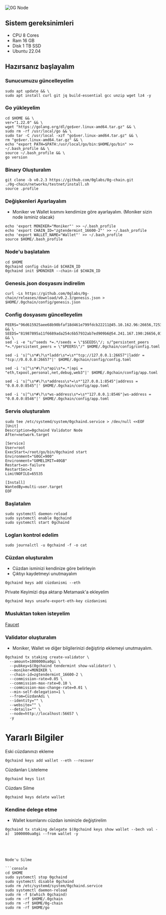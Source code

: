 
![0G Node](https://github.com/user-attachments/assets/a0fabd2c-34f3-473f-b2cb-2c569c6c77f5)


## Sistem gereksinimleri
* CPU 8 Cores 
* Ram 16 GB 
* Disk 1 TB SSD
* Ubuntu 22.04



## Hazırsanız başlayalım
### Sunucumuzu güncelleyelim
```shell
sudo apt update && \
sudo apt install curl git jq build-essential gcc unzip wget lz4 -y
```

### Go yükleyelim
```Shell
cd $HOME && \
ver="1.22.0" && \
wget "https://golang.org/dl/go$ver.linux-amd64.tar.gz" && \
sudo rm -rf /usr/local/go && \
sudo tar -C /usr/local -xzf "go$ver.linux-amd64.tar.gz" && \
rm "go$ver.linux-amd64.tar.gz" && \
echo "export PATH=$PATH:/usr/local/go/bin:$HOME/go/bin" >> ~/.bash_profile && \
source ~/.bash_profile && \
go version
```

### Binary Oluşturalım
```shell
git clone -b v0.2.3 https://github.com/0glabs/0g-chain.git
./0g-chain/networks/testnet/install.sh
source .profile
```

### Değişkenleri Ayarlayalım
* Moniker ve Wallet kısmını kendimize göre ayarlayalım. (Moniker sizin node isminiz olacak) 
```shell
echo 'export MONIKER="Moniker"' >> ~/.bash_profile
echo 'export CHAIN_ID="zgtendermint_16600-2"' >> ~/.bash_profile
echo 'export WALLET_NAME="Wallet"' >> ~/.bash_profile
source $HOME/.bash_profile
```

### Node'u başlatalım
```shell
cd $HOME
0gchaind config chain-id $CHAIN_ID
0gchaind init $MONIKER --chain-id $CHAIN_ID
```

### Genesis.json dosyasını indirelim 
```shell
curl -Ls https://github.com/0glabs/0g-chain/releases/download/v0.2.3/genesis.json > $HOME/.0gchain/config/genesis.json
```

### Config dosyasını güncelleyelim
```shell
PEERS="96d615925aee68b90bfaf18d461e799fdcb22211@45.10.162.96:26656,7253c5556119b84f581bf3479db33687c2ff5cfe@38.242.143.169:26656,0aa16751b6c1884e755997d08dc17f8582aa9e38@45.10.163.80:26656,85233db31304a69fb2dda924b5de31c22dfcff5a@45.10.161.188:26656,89e272c0e5007e391f420e4f45e1473f91995025@154.26.155.239:26656,df8947d0bd46f24590e5d4bc3c06c59d543572d0@65.109.92.18:36656,d7ca6521ee30f8cf9eaf32e9edee1101e44c48e9@45.10.161.5:26656,364c45b7cab8a095cb59443f3e91fd102ec9eb95@158.220.118.216:26656,c8807bba12fa67676319df8e049ae5fac690cf55@45.159.228.20:26656,cfd099ade96d82908b4ab185eddbf90379579bfc@84.247.149.9:26656,03619b6f90fab32cd5f0cadbe3021e6a3cda16e3@154.26.156.101:26656,b3411cfb89113055dce89277c7cc7029ce451090@195.201.242.107:26656,bed108e9ce56d84a574fa02df90c734281ae19ef@162.55.65.137:27856,057f64f293f0843c849aa3f1f1e20a1a0add29f8@45.159.222.237:26656,369666051d45ed28379db34a80dfdf13e43d3681@5.104.80.63:26656,bc8898c416f7b22e56782eb16803150fd90863b6@81.0.221.180:26656,6970d09a9e004f6132b30db6eb5e27b6bd53a1d8@158.220.89.199:26656,7ecfe8d9404a4e1ea36cba5d546650da2b97bfd2@45.90.122.129:26656,4d98cf3cb2a61238a0b1557596cdc4b306472cb9@95.216.228.91:13456" && \
SEEDS="81987895a11f6689ada254c6b57932ab7ed909b6@54.241.167.190:26656,010fb4de28667725a4fef26cdc7f9452cc34b16d@54.176.175.48:26656,e9b4bc203197b62cc7e6a80a64742e752f4210d5@54.193.250.204:26656,68b9145889e7576b652ca68d985826abd46ad660@18.166.164.232:26656" && \
sed -i -e "s/^seeds *=.*/seeds = \"$SEEDS\"/; s/^persistent_peers *=.*/persistent_peers = \"$PEERS\"/" $HOME/.0gchain/config/config.toml

sed -i 's|^\s*#\?\s*laddr\s*=\s*"tcp://127.0.0.1:26657"|laddr = "tcp://0.0.0.0:26657"|' $HOME/.0gchain/config/config.toml

sed -i 's|^\s*#\?\s*api\s*=.*|api = "eth,txpool,personal,net,debug,web3"|' $HOME/.0gchain/config/app.toml

sed -i 's|^\s*#\?\s*address\s*=\s*"127.0.0.1:8545"|address = "0.0.0.0:8545"|' $HOME/.0gchain/config/app.toml

sed -i 's|^\s*#\?\s*ws-address\s*=\s*"127.0.0.1:8546"|ws-address = "0.0.0.0:8546"|' $HOME/.0gchain/config/app.toml
```

### Servis oluşturalım
```shell
sudo tee /etc/systemd/system/0gchaind.service > /dev/null <<EOF
[Unit]
Description=0gchaind Validator Node
After=network.target

[Service]
User=root
ExecStart=/root/go/bin/0gchaind start
Environment="G0GC=900"
Environment="G0MELIMIT=40GB"
Restart=on-failure
RestartSec=3
LimitNOFILE=65535

[Install]
WantedBy=multi-user.target
EOF
```

### Başlatalım
```shell
sudo systemctl daemon-reload
sudo systemctl enable 0gchaind 
sudo systemctl start 0gchaind
```

### Logları kontrol edelim
```shell
sudo journalctl -u 0gchaind -f -o cat
```

### Cüzdan oluşturalım
* Cüzdan isminizi kendinize göre belirleyin
* Çıktıyı kaydetmeyi unutmayalım

```shell
0gchaind keys add cüzdanismi --eth
```



Private Keyimizi dışa aktarıp Metamask'a ekleyelim
```shell
0gchaind keys unsafe-export-eth-key cüzdanismi
```

### Musluktan token isteyelim
[Faucet](https://faucet.0g.ai//)

### Validator oluşturalım
* Moniker, Wallet ve diğer bilgilerinizi değiştirip eklemeyi unutmayalım. 
```shell
0gchaind tx staking create-validator \
  --amount=1000000ua0gi \
  --pubkey=$(0gchaind tendermint show-validator) \
  --moniker=MONIKER \
  --chain-id=zgtendermint_16600-2 \
  --commission-rate=0.05 \
  --commission-max-rate=0.10 \
  --commission-max-change-rate=0.01 \
  --min-self-delegation=1 \
  --from=CüzdanAdı \
  --identity="" \
  --website="" \
  --details="" \
  --node=http://localhost:56657 \
  -y
```



# Yararlı Bilgiler

Eski cüzdanınızı ekleme

```console
0gchaind keys add wallet --eth --recover
```

Cüzdanları Listeleme

```console
0gchaind keys list
```

Cüzdanı Silme

```shell
0gchaind keys delete wallet
```


### Kendine delege etme
* Wallet kısımlarını cüzdan isminizle değiştirelim

```console
0gchaind tx staking delegate $(0gchaind keys show wallet --bech val -a)  1000000ua0gi --from wallet -y





Node'u Silme

```console
cd $HOME
sudo systemctl stop 0gchaind
sudo systemctl disable 0gchaind
sudo rm /etc/systemd/system/0gchaind.service
sudo systemctl daemon-reload
sudo rm -f $(which 0gchaind)
sudo rm -rf $HOME/.0gchain
sudo rm -rf $HOME/0g-chain
sudo rm -rf $HOME/go
```

